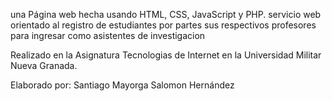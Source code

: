 una Página web hecha usando HTML, CSS, JavaScript y PHP. servicio web orientado al registro de estudiantes por partes sus respectivos profesores para ingresar como asistentes de investigacion

Realizado en la Asignatura Tecnologias de Internet en la Universidad Militar Nueva Granada.

Elaborado por: 
Santiago Mayorga
Salomon Hernández
